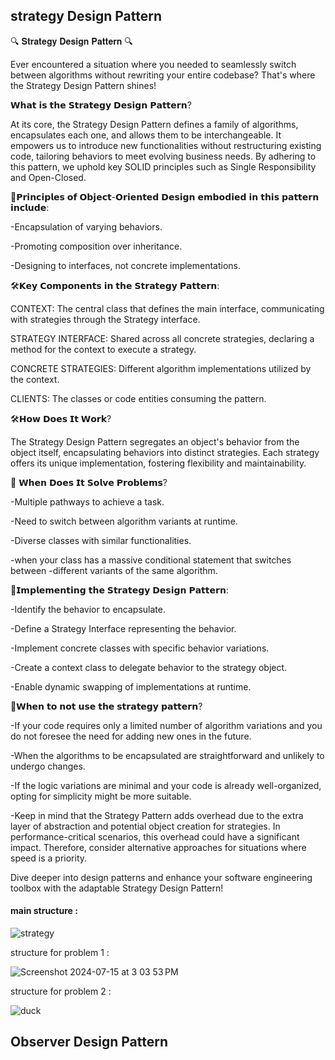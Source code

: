 ## strategy Design Pattern
🔍 𝐒𝐭𝐫𝐚𝐭𝐞𝐠𝐲 𝐃𝐞𝐬𝐢𝐠𝐧 𝐏𝐚𝐭𝐭𝐞𝐫𝐧 🔍

Ever encountered a situation where you needed to seamlessly switch between algorithms without rewriting your entire codebase? That's where the Strategy Design Pattern shines!

𝗪𝗵𝗮𝘁 𝗶𝘀 𝘁𝗵𝗲 𝗦𝘁𝗿𝗮𝘁𝗲𝗴𝘆 𝗗𝗲𝘀𝗶𝗴𝗻 𝗣𝗮𝘁𝘁𝗲𝗿𝗻?

At its core, the Strategy Design Pattern defines a family of algorithms, encapsulates each one, and allows them to be interchangeable. It empowers us to introduce new functionalities without restructuring existing code, tailoring behaviors to meet evolving business needs. By adhering to this pattern, we uphold key SOLID principles such as Single Responsibility and Open-Closed.

🌟𝗣𝗿𝗶𝗻𝗰𝗶𝗽𝗹𝗲𝘀 𝗼𝗳 𝗢𝗯𝗷𝗲𝗰𝘁-𝗢𝗿𝗶𝗲𝗻𝘁𝗲𝗱 𝗗𝗲𝘀𝗶𝗴𝗻 𝗲𝗺𝗯𝗼𝗱𝗶𝗲𝗱 𝗶𝗻 𝘁𝗵𝗶𝘀 𝗽𝗮𝘁𝘁𝗲𝗿𝗻 𝗶𝗻𝗰𝗹𝘂𝗱𝗲:

-Encapsulation of varying behaviors.

-Promoting composition over inheritance.

-Designing to interfaces, not concrete implementations.

🛠️𝗞𝗲𝘆 𝗖𝗼𝗺𝗽𝗼𝗻𝗲𝗻𝘁𝘀 𝗶𝗻 𝘁𝗵𝗲 𝗦𝘁𝗿𝗮𝘁𝗲𝗴𝘆 𝗣𝗮𝘁𝘁𝗲𝗿𝗻:

CONTEXT: The central class that defines the main interface, communicating with strategies through the Strategy interface.

STRATEGY INTERFACE: Shared across all concrete strategies, declaring a method for the context to execute a strategy.

CONCRETE STRATEGIES: Different algorithm implementations utilized by the context.

CLIENTS: The classes or code entities consuming the pattern.

🛠️𝗛𝗼𝘄 𝗗𝗼𝗲𝘀 𝗜𝘁 𝗪𝗼𝗿𝗸?

The Strategy Design Pattern segregates an object's behavior from the object itself, encapsulating behaviors into distinct strategies. Each strategy offers its unique implementation, fostering flexibility and maintainability.

🎯 𝗪𝗵𝗲𝗻 𝗗𝗼𝗲𝘀 𝗜𝘁 𝗦𝗼𝗹𝘃𝗲 𝗣𝗿𝗼𝗯𝗹𝗲𝗺𝘀?

-Multiple pathways to achieve a task.

-Need to switch between algorithm variants at runtime.

-Diverse classes with similar functionalities.

-when your class has a massive conditional statement that switches between -different variants of the same algorithm.

🌿𝗜𝗺𝗽𝗹𝗲𝗺𝗲𝗻𝘁𝗶𝗻𝗴 𝘁𝗵𝗲 𝗦𝘁𝗿𝗮𝘁𝗲𝗴𝘆 𝗗𝗲𝘀𝗶𝗴𝗻 𝗣𝗮𝘁𝘁𝗲𝗿𝗻:

-Identify the behavior to encapsulate.

-Define a Strategy Interface representing the behavior.

-Implement concrete classes with specific behavior variations.

-Create a context class to delegate behavior to the strategy object.

-Enable dynamic swapping of implementations at runtime.

🚫𝗪𝗵𝗲𝗻 𝘁𝗼 𝗻𝗼𝘁 𝘂𝘀𝗲 𝘁𝗵𝗲 𝘀𝘁𝗿𝗮𝘁𝗲𝗴𝘆 𝗽𝗮𝘁𝘁𝗲𝗿𝗻?

-If your code requires only a limited number of algorithm variations and you do not foresee the need for adding new ones in the future.

-When the algorithms to be encapsulated are straightforward and unlikely to undergo changes.

-If the logic variations are minimal and your code is already well-organized, opting for simplicity might be more suitable.

-Keep in mind that the Strategy Pattern adds overhead due to the extra layer of abstraction and potential object creation for strategies. In performance-critical scenarios, this overhead could have a significant impact. Therefore, consider alternative approaches for situations where speed is a priority.

Dive deeper into design patterns and enhance your software engineering toolbox with the adaptable Strategy Design Pattern!

#### main structure : 

![strategy](https://github.com/user-attachments/assets/3075d39e-2f63-4707-86c4-dee751941880)


structure for problem 1 :

![Screenshot 2024-07-15 at 3 03 53 PM](https://github.com/user-attachments/assets/596af59b-e300-4550-81dd-a3ab5f3951ad)

structure for problem 2 :

![duck](https://github.com/user-attachments/assets/a71e5d20-376b-448a-92e8-eaafba756305)




## Observer Design Pattern
